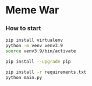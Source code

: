 # Meme War

### How to start
```bash
pip install virtualenv
python -m venv venv3.9
source venv3.9/bin/activate

pip install --upgrade pip

pip install -r requirements.txt
python main.py
```